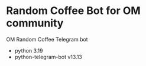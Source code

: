 # Random Coffee Bot for OM community
OM Random Coffee Telegram bot 
- python 3.19
- python-telegram-bot v13.13